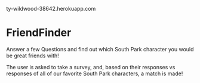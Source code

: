 ty-wildwood-38642.herokuapp.com

# FriendFinder

Answer a few Questions and find out which South Park character you would be great friends with!

The user is asked to take a survey, and, based on their responses vs responses of all of our favorite South Park characters, a match is made!
